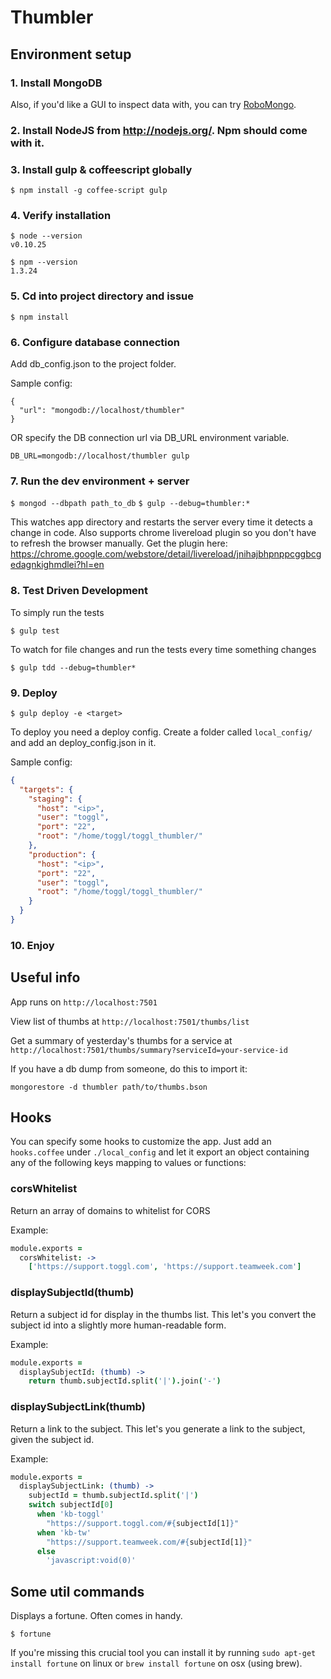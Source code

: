 # Thumbler

## Environment setup

### 1. Install MongoDB

Also, if you'd like a GUI to inspect data with, you can try [RoboMongo](https://robomongo.org/download).

### 2. Install NodeJS from http://nodejs.org/. Npm should come with it.

### 3. Install gulp & coffeescript globally

  `$ npm install -g coffee-script gulp`

### 4. Verify installation

  ```
  $ node --version
  v0.10.25
  ```

  ```
  $ npm --version
  1.3.24
  ```

### 5. Cd into project directory and issue

  `$ npm install`

### 6. Configure database connection

Add db_config.json to the project folder.

Sample config:

  ```
  {
    "url": "mongodb://localhost/thumbler"
  }
  ```

OR specify the DB connection url via DB_URL environment variable.

  ```DB_URL=mongodb://localhost/thumbler gulp```

### 7. Run the dev environment + server

  `$ mongod --dbpath path_to_db`
  `$ gulp --debug=thumbler:*`

This watches app directory and restarts the server every time it detects a change in code.
Also supports chrome livereload plugin so you don't have to refresh the browser manually.
Get the plugin here: https://chrome.google.com/webstore/detail/livereload/jnihajbhpnppcggbcgedagnkighmdlei?hl=en

### 8. Test Driven Development

To simply run the tests

  `$ gulp test`

To watch for file changes and run the tests every time something changes

  `$ gulp tdd --debug=thumbler*`

### 9. Deploy

  `$ gulp deploy -e <target>`

To deploy you need a deploy config. Create a folder called `local_config/` and add an deploy_config.json in it.

Sample config:

  ```json
  {
    "targets": {
      "staging": {
        "host": "<ip>",
        "user": "toggl",
        "port": "22",
        "root": "/home/toggl/toggl_thumbler/"
      },
      "production": {
        "host": "<ip>",
        "port": "22",
        "user": "toggl",
        "root": "/home/toggl/toggl_thumbler/"
      }
    }
  }
  ```

### 10. Enjoy

## Useful info

App runs on `http://localhost:7501`

View list of thumbs at `http://localhost:7501/thumbs/list`

Get a summary of yesterday's thumbs for a service at `http://localhost:7501/thumbs/summary?serviceId=your-service-id`

If you have a db dump from someone, do this to import it:

`mongorestore -d thumbler path/to/thumbs.bson`

## Hooks

You can specify some hooks to customize the app. Just add an `hooks.coffee` under `./local_config` and let it export an object
containing any of the following keys mapping to values or functions:

### corsWhitelist

Return an array of domains to whitelist for CORS

Example:

  ```coffee
  module.exports =
    corsWhitelist: ->
      ['https://support.toggl.com', 'https://support.teamweek.com']
  ```

### displaySubjectId(thumb)

Return a subject id for display in the thumbs list. This let's you convert the subject id into a slightly more human-readable form.

Example:

  ```coffee
  module.exports =
    displaySubjectId: (thumb) ->
      return thumb.subjectId.split('|').join('-')
  ```


### displaySubjectLink(thumb)

Return a link to the subject. This let's you generate a link to the subject, given the subject id.

Example:

  ```coffee
  module.exports =
    displaySubjectLink: (thumb) ->
      subjectId = thumb.subjectId.split('|')
      switch subjectId[0]
        when 'kb-toggl'
          "https://support.toggl.com/#{subjectId[1]}"
        when 'kb-tw'
          "https://support.teamweek.com/#{subjectId[1]}"
        else
          'javascript:void(0)'
  ```


## Some util commands

Displays a fortune. Often comes in handy.

  `$ fortune`

If you're missing this crucial tool you can install it by running `sudo apt-get install fortune` on linux or `brew install fortune` on osx (using brew).
